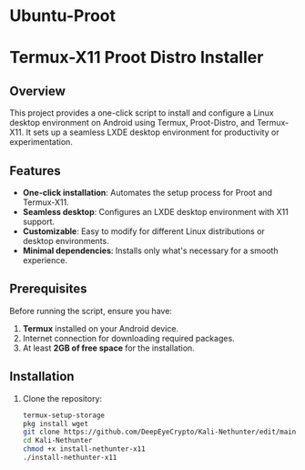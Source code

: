 # Ubuntu-Proot

# Termux-X11 Proot Distro Installer

## Overview
This project provides a one-click script to install and configure a Linux desktop environment on Android using Termux, Proot-Distro, and Termux-X11. It sets up a seamless LXDE desktop environment for productivity or experimentation.

## Features
- **One-click installation**: Automates the setup process for Proot and Termux-X11.
- **Seamless desktop**: Configures an LXDE desktop environment with X11 support.
- **Customizable**: Easy to modify for different Linux distributions or desktop environments.
- **Minimal dependencies**: Installs only what's necessary for a smooth experience.

## Prerequisites
Before running the script, ensure you have:
1. **Termux** installed on your Android device.
2. Internet connection for downloading required packages.
3. At least **2GB of free space** for the installation.

## Installation
1. Clone the repository:
   ```bash
   termux-setup-storage
   pkg install wget
   git clone https://github.com/DeepEyeCrypto/Kali-Nethunter/edit/main/install-nethunter-x11.sh
   cd Kali-Nethunter
   chmod +x install-nethunter-x11
   ./install-nethunter-x11
